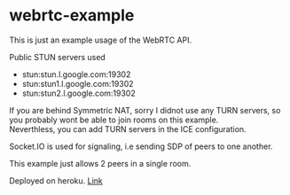 # webrtc-example

This is just an example usage of the WebRTC API.

Public STUN servers used

- stun:stun.l.google.com:19302
- stun:stun1.l.google.com:19302
- stun:stun2.l.google.com:19302


If you are behind Symmetric NAT, sorry I didnot use any TURN servers, so you probably wont be able to join rooms on this example.  
Neverthless, you can add TURN servers in the ICE configuration.

Socket.IO is used for signaling, i.e sending SDP of peers to one another.

This example just allows 2 peers in a single room.

Deployed on heroku. [Link](https://webrtc-ex.herokuapp.com/)